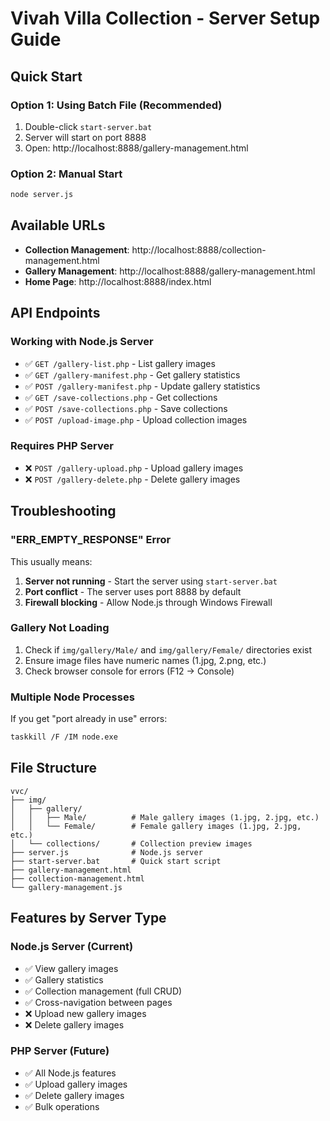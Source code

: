# Vivah Villa Collection - Server Setup Guide

## Quick Start

### Option 1: Using Batch File (Recommended)
1. Double-click `start-server.bat`
2. Server will start on port 8888
3. Open: http://localhost:8888/gallery-management.html

### Option 2: Manual Start
```bash
node server.js
```

## Available URLs
- **Collection Management**: http://localhost:8888/collection-management.html
- **Gallery Management**: http://localhost:8888/gallery-management.html
- **Home Page**: http://localhost:8888/index.html

## API Endpoints

### Working with Node.js Server
- ✅ `GET /gallery-list.php` - List gallery images
- ✅ `GET /gallery-manifest.php` - Get gallery statistics  
- ✅ `POST /gallery-manifest.php` - Update gallery statistics
- ✅ `GET /save-collections.php` - Get collections
- ✅ `POST /save-collections.php` - Save collections
- ✅ `POST /upload-image.php` - Upload collection images

### Requires PHP Server
- ❌ `POST /gallery-upload.php` - Upload gallery images
- ❌ `POST /gallery-delete.php` - Delete gallery images

## Troubleshooting

### "ERR_EMPTY_RESPONSE" Error
This usually means:
1. **Server not running** - Start the server using `start-server.bat`
2. **Port conflict** - The server uses port 8888 by default
3. **Firewall blocking** - Allow Node.js through Windows Firewall

### Gallery Not Loading
1. Check if `img/gallery/Male/` and `img/gallery/Female/` directories exist
2. Ensure image files have numeric names (1.jpg, 2.png, etc.)
3. Check browser console for errors (F12 → Console)

### Multiple Node Processes
If you get "port already in use" errors:
```bash
taskkill /F /IM node.exe
```

## File Structure
```
vvc/
├── img/
│   ├── gallery/
│   │   ├── Male/          # Male gallery images (1.jpg, 2.jpg, etc.)
│   │   └── Female/        # Female gallery images (1.jpg, 2.jpg, etc.)
│   └── collections/       # Collection preview images
├── server.js              # Node.js server
├── start-server.bat       # Quick start script
├── gallery-management.html
├── collection-management.html
└── gallery-management.js
```

## Features by Server Type

### Node.js Server (Current)
- ✅ View gallery images
- ✅ Gallery statistics
- ✅ Collection management (full CRUD)
- ✅ Cross-navigation between pages
- ❌ Upload new gallery images
- ❌ Delete gallery images

### PHP Server (Future)
- ✅ All Node.js features
- ✅ Upload gallery images  
- ✅ Delete gallery images
- ✅ Bulk operations